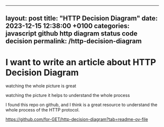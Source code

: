 

---
layout: post
title:  "HTTP Decision Diagram"
date:   2023-12-15 12:38:00 +0100
categories: javascript github http diagram status code decision 
permalink: /http-decision-diagram
---


# I want to write an article about HTTP Decision Diagram

watching the whole picture is great

watching the picture it helps to understand the whole process

I found this repo on github, and I think is a great resource to understand the whole process of the HTTP protocol.





https://github.com/for-GET/http-decision-diagram?tab=readme-ov-file